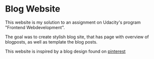 # Blog Website

This website is my solution to an assignment on Udacity's program "Frontend Webdevelopment". 

The goal was to create stylish blog site, that has page with overview of blogposts, as well as template the blog posts. 

This website is inspired by a blog design found on [pinterest](https://www.pinterest.dk/pin/781093129109271638/)


